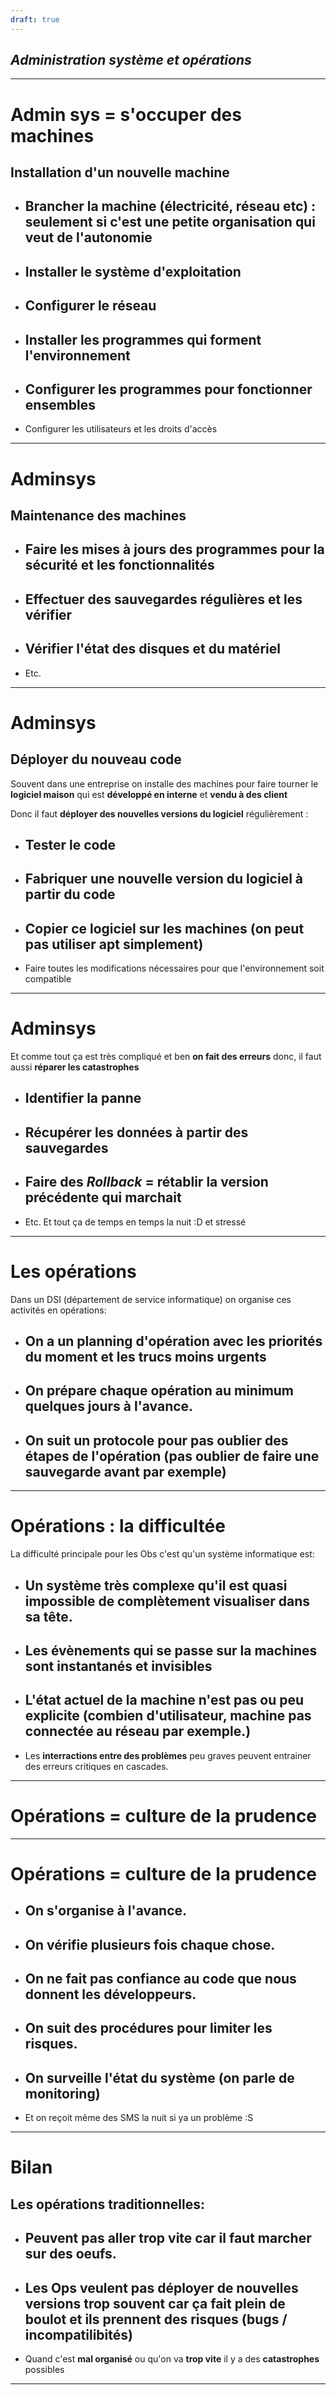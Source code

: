 ```yaml
---
draft: true
---
```


## _Administration système et opérations_

---

# Admin sys = s'occuper des machines

## Installation d'un nouvelle machine

- ## Brancher la machine (électricité, réseau etc) : seulement si c'est une petite organisation qui veut de l'autonomie

- ## Installer le système d'exploitation

- ## Configurer le réseau

- ## Installer les programmes qui forment l'environnement

- ## Configurer les programmes pour fonctionner ensembles

- Configurer les utilisateurs et les droits d'accès

---

# Adminsys

## Maintenance des machines

- ## Faire les mises à jours des programmes pour la sécurité et les fonctionnalités

- ## Effectuer des sauvegardes régulières et les vérifier

- ## Vérifier l'état des disques et du matériel

- Etc.

---

# Adminsys

## Déployer du nouveau code

Souvent dans une entreprise on installe des machines pour faire tourner le **logiciel maison** qui est **développé en interne** et **vendu à des client**

Donc il faut **déployer des nouvelles versions du logiciel** régulièrement :

- ## Tester le code

- ## Fabriquer une nouvelle version du logiciel à partir du code

- ## Copier ce logiciel sur les machines (on peut pas utiliser apt simplement)

- Faire toutes les modifications nécessaires pour que l'environnement soit compatible

---

# Adminsys

Et comme tout ça est très compliqué et ben **on fait des erreurs** donc,
il faut aussi **réparer les catastrophes**

- ## Identifier la panne

- ## Récupérer les données à partir des sauvegardes

- ## Faire des _Rollback_ = rétablir la version précédente qui marchait

- Etc. Et tout ça de temps en temps la nuit :D et stressé

---

# Les opérations

Dans un DSI (département de service informatique) on organise ces activités en opérations:

- ## On a un planning d'opération avec les priorités du moment et les trucs moins urgents

- ## On prépare chaque opération au minimum quelques jours à l'avance.

- ## On suit un protocole pour pas oublier des étapes de l'opération (pas oublier de faire une sauvegarde avant par exemple)

---

# Opérations : la difficultée

La difficulté principale pour les Obs c'est qu'un système informatique est:

- ## Un système très complexe qu'il est quasi **impossible de complètement visualiser** dans sa tête.

- ## Les **évènements** qui se passe sur la machines sont **instantanés** et **invisibles**

- ## L'**état actuel** de la machine n'est **pas ou peu explicite** (combien d'utilisateur, machine pas connectée au réseau par exemple.)

- Les **interractions entre des problèmes** peu graves peuvent entrainer des erreurs critiques en cascades.

---

# Opérations = culture de la **prudence**

---

# Opérations = culture de la **prudence**

- ## On s'organise à l'avance.

- ## On vérifie plusieurs fois chaque chose.

- ## On ne fait pas confiance au code que nous donnent les développeurs.

- ## On suit des procédures pour limiter les risques.

- ## On surveille l'état du système (on parle de monitoring)

- Et on reçoit même des SMS la nuit si ya un problème :S

---

# Bilan

## Les opérations **traditionnelles**:

- ## Peuvent pas aller trop vite car il faut marcher sur des oeufs.

- ## Les Ops veulent pas déployer de nouvelles versions **trop souvent** car ça fait plein de boulot et ils prennent des risques (bugs / incompatilibités)

- Quand c'est **mal organisé** ou qu'on va **trop vite** il y a des **catastrophes** possibles

---
